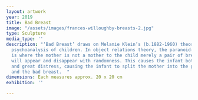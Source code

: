 ```yaml
---
layout: artwork
year: 2019
title: Bad Breast
image: "/assets/images/frances-willoughby-breasts-2.jpg"
type: Sculpture
media_type: ''
description: "‘Bad Breast’ draws on Melanie Klein’s (b.1882-1960) theories on the
  psychoanalysis of children. In object relations theory, the paranoid-schizoid position
  is where the mother is not a mother to the child merely a pair of breasts, which
  will appear and disappear with randomness. This causes the infant both intense pleasure
  and great distress, causing the infant to split the mother into the good breast
  and the bad breast.  "
dimensions: Each measures approx. 20 x 20 cm
exhibition: ''

---
```

